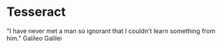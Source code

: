 # Tesseract

"I have never met a man so ignorant that I couldn't learn something from him."
	Galileo Galilei 
